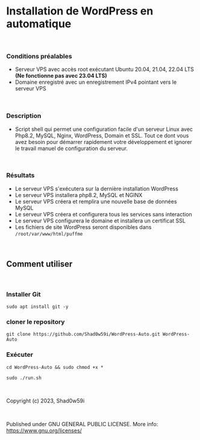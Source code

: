 # Installation de WordPress en automatique

&nbsp;

### Conditions préalables

- Serveur VPS avec accès root exécutant Ubuntu 20.04, 21.04, 22.04 LTS **(Ne fonctionne pas avec 23.04 LTS)**
- Domaine enregistré avec un enregistrement IPv4 pointant vers le serveur VPS

&nbsp;

### Description

- Script shell qui permet une configuration facile d'un serveur Linux avec Php8.2, MySQL, Nginx, WordPress, Domain et SSL. Tout ce dont vous avez besoin pour démarrer rapidement votre développement et ignorer le travail manuel de configuration du serveur.

&nbsp;

### Résultats

- Le serveur VPS s'exécutera sur la dernière installation WordPress
- Le serveur VPS installera php8.2, MySQL et NGINX
- Le serveur VPS créera et remplira une nouvelle base de données MySQL
- Le serveur VPS créera et configurera tous les services sans interaction
- Le serveur VPS configurera le domaine et installera un certificat SSL
- Les fichiers de site WordPress seront disponibles dans `/root/var/www/html/puffme`

&nbsp;

## Comment utiliser

&nbsp;

### Installer Git

`sudo apt install git -y`

### cloner le repository

`git clone https://github.com/Shad0w59i/WordPress-Auto.git WordPress-Auto`

### Exécuter

`cd WordPress-Auto && sudo chmod +x *` 

`sudo ./run.sh`

&nbsp;
&nbsp;

Copyright (c) 2023, Shad0w59i

&nbsp;

Published under GNU GENERAL PUBLIC LICENSE.
More info: https://www.gnu.org/licenses/
